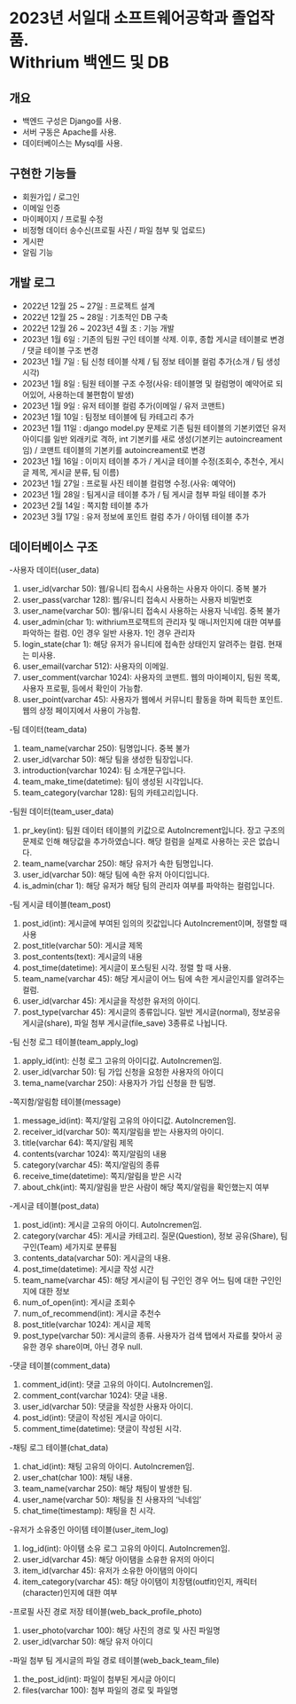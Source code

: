 # 2023년 서일대 소프트웨어공학과 졸업작품. <br /> Withrium 백엔드 및 DB

## 개요
- 백엔드 구성은 Django를 사용.
- 서버 구동은 Apache를 사용.
- 데이터베이스는 Mysql를 사용.

## 구현한 기능들
- 회원가입 / 로그인
- 이메일 인증
- 마이페이지 / 프로필 수정
- 비정형 데이터 송수신(프로필 사진 / 파일 첨부 및 업로드)
- 게시판
- 알림 기능

## 개발 로그
- 2022년 12월 25 ~ 27일 : 프로젝트 설계
- 2022년 12월 25 ~ 28일 : 기초적인 DB 구축
- 2022년 12월 26 ~ 2023년 4월 초 : 기능 개발
- 2023년 1월 6일 : 기존의 팀원 구인 테이블 삭제. 이후, 종합 게시글 테이블로 변경 / 댓글 테이블 구조 변경
- 2023년 1월 7일 : 팀 신청 테이블 삭제 / 팀 정보 테이블 컬럼 추가(소개 / 팀 생성 시각)
- 2023년 1월 8일 : 팀원 테이블 구조 수정(사유: 테이블명 및 컬럼명이 예약어로 되어있어, 사용하는데 불편함이 발생)
- 2023년 1월 9일 : 유저 테이블 컬럼 추가(이메일 / 유저 코맨트)
- 2023년 1월 10일 : 팀정보 테이블에 팀 카테고리 추가
- 2023년 1월 11일 : django model.py 문제로 기존 팀원 테이블의 기본키였던 유저 아이디를 일반 외래키로 격하, int 기본키를 새로 생성(기본키는 autoincreament임) / 코맨트 테이블의 기본키를 autoincreament로 변경
- 2023년 1월 16일 : 이미지 테이블 추가 / 게시글 테이블 수정(조회수, 추천수, 게시글 제목, 게시글 분류, 팀 이름)
- 2023년 1월 27일 : 프로필 사진 테이블 컬럼명 수정.(사유: 예약어)
- 2023년 1월 28일 : 팀게시글 테이블 추가 / 팀 게시글 첨부 파일 테이블 추가
- 2023년 2월 14일 : 쪽지함 테이블 추가
- 2023년 3월 17일 : 유저 정보에 포인트 컬럼 추가 / 아이템 테이블 추가

## 데이터베이스 구조
-사용자 데이터(user_data)
  1. user_id(varchar 50): 웹/유니티 접속시 사용하는 사용자 아이디. 중복 불가
  2. user_pass(varchar 128): 웹/유니티 접속시 사용하는 사용자 비밀번호
  3. user_name(varchar 50): 웹/유니티 접속시 사용하는 사용자 닉네임. 중복 불가
  4. user_admin(char 1): withrium프로잭트의 관리자 및 매니저인지에 대한 여부를 파악하는 컬럼. 0인 경우 일반 사용자. 1인 경우 관리자
  5. login_state(char 1): 해당 유저가 유니티에 접속한 상태인지 알려주는 컬럼. 현재는 미사용.
  6. user_email(varchar 512): 사용자의 이메일.
  7. user_comment(varchar 1024): 사용자의 코맨트. 웹의 마이페이지, 팀원 목록, 사용자 프로필, 등에서 확인이 가능함.
  8. user_point(varchar 45): 사용자가 웹에서 커뮤니티 활동을 하며 획득한 포인트. 웹의 상정 페이지에서 사용이 가능함.

-팀 데이터(team_data)
  1. team_name(varchar 250): 팀명입니다. 중복 불가
  2. user_id(varchar 50): 해당 팀을 생성한 팀장입니다.
  3. introduction(varchar 1024): 팀 소개문구입니다.
  4. team_make_time(datetime): 팀이 생성된 시각입니다.
  5. team_category(varchar 128): 팀의 카테고리입니다.

-팀원 데이터(team_user_data)
  1. pr_key(int): 팀원 데이터 테이블의 키값으로 AutoIncrement입니다. 장고 구조의 문제로 인해 해당값을 추가하였습니다. 해당 컬럼을 실제로 사용하는 곳은 없습니다.
  2. team_name(varchar 250): 해당 유저가 속한 팀명입니다.
  3. user_id(varchar 50): 해당 팀에 속한 유저 아이디입니다.
  4. is_admin(char 1): 해당 유저가 해당 팀의 관리자 여부를 파악하는 컬럼입니다.

-팀 게시글 테이블(team_post)
  1. post_id(int): 게시글에 부여된 임의의 킷값입니다 AutoIncrement이며, 정렬할 때 사용
  2. post_title(varchar 50): 게시글 제목
  3. post_contents(text): 게시글의 내용
  4. post_time(datetime): 게시글이 포스팅된 시각. 정렬 할 때 사용.
  5. team_name(varchar 45): 해당 게시글이 어느 팀에 속한 게시글인지를 알려주는 컬럼.
  6. user_id(varchar 45): 게시글을 작성한 유저의 아이디.
  7. post_type(varchar 45): 게시글의 종류입니다. 일반 게시글(normal), 정보공유 게시글(share), 파일 첨부 게시글(file_save) 3종류로 나뉩니다.

-팀 신청 로그 테이블(team_apply_log)
  1. apply_id(int): 신청 로그 고유의 아이디값. AutoIncremen임.
  2. user_id(varchar 50): 팀 가입 신청을 요청한 사용자의 아이디
  3. tema_name(varchar 250): 사용자가 가입 신청을 한 팀명.

-쪽지함/알림함 테이블(message)
  1. message_id(int): 쪽지/알림 고유의 아이디값. AutoIncremen임.
  2. receiver_id(varchar 50): 쪽지/알림을 받는 사용자의 아이디.
  3. title(varchar 64): 쪽지/알림 제목
  4. contents(varchar 1024): 쪽지/알림의 내용
  5. category(varchar 45): 쪽지/알림의 종류
  6. receive_time(datetime): 쪽지/알림을 받은 시각
  7. about_chk(int): 쪽지/알림을 받은 사람이 해당 쪽지/알림을 확인했는지 여부

-게시글 테이블(post_data)
  1. post_id(int): 게시글 고유의 아이디. AutoIncremen임.
  2. category(varchar 45): 게시글 카테고리. 질문(Question), 정보 공유(Share), 팀 구인(Team) 세가지로 분류됨
  3. contents_data(varchar 50): 게시글의 내용.
  4. post_time(datetime): 게시글 작성 시간
  5. team_name(varchar 45): 해당 게시글이 팀 구인인 경우 어느 팀에 대한 구인인지에 대한 정보
  6. num_of_open(int): 게시글 조회수
  7. num_of_recommend(int): 게시글 추천수
  8. post_title(varchar 1024): 게시글 제목
  9. post_type(varchar 50): 게시글의 종류. 사용자가 검색 탭에서 자료를 찾아서 공유한 경우 share이며, 아닌 경우 null.

-댓글 테이블(comment_data)
  1. comment_id(int): 댓글 고유의 아이디. AutoIncremen임.
  2. comment_cont(varchar 1024): 댓글 내용.
  3. user_id(varchar 50): 댓글을 작성한 사용자 아이디.
  4. post_id(int): 댓글이 작성된 게시글 아이디.
  5. comment_time(datetime): 댓글이 작성된 시각.

-채팅 로그 테이블(chat_data)
  1. chat_id(int): 채팅 고유의 아이디. AutoIncremen임.
  2. user_chat(char 100): 채팅 내용.
  3. team_name(varchar 250): 해당 채팅이 발생한 팀.
  4. user_name(varchar 50): 채팅을 친 사용자의 ‘닉네임’
  5. chat_time(timestamp): 채팅을 친 시각.

-유저가 소유중인 아이템 테이블(user_item_log)
  1. log_id(int): 아이탬 소유 로그 고유의 아이디. AutoIncremen임.
  2. user_id(varchar 45): 해당 아이탬을 소유한 유저의 아이디
  3. item_id(varchar 45): 유저가 소유한 아이탬의 아이디
  4. item_category(varchar 45): 해당 아이탬이 치장탬(outfit)인지, 캐릭터(character)인지에 대한 여부

-프로필 사진 경로 저장 테이블(web_back_profile_photo)
  1. user_photo(varchar 100): 해당 사진의 경로 및 사진 파일명
  2. user_id(varchar 50): 해당 유저 아이디

-파일 첨부 팀 게시글의 파일 경로 테이블(web_back_team_file)
  1. the_post_id(int): 파일이 첨부된 게시글 아이디
  2. files(varchar 100): 첨부 파일의 경로 및 파일명
